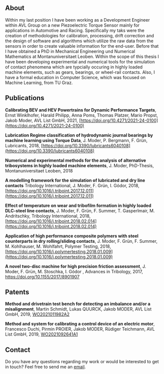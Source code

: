 

## About
Within my last position I have been working as a Development Engineer within AVL Group on a new Piezoelectric Torque Sensor mainly for applications in Automotive and Racing. Specifically my taks were the creation of methodologies for calibration, processing, drift correction and the design of software and algorithms which utilize the raw data from the sensors in order to create valuable information for the end-user.
Before that I have obtained a PhD in Mechanical Engineering und Numerical Mathematics at Montanuniversitaet Leoben. Within the scope of this thesis I have been developing experimental and numerical tools for the simulation of contact phenomena which are typcially occuring in highly loaded machine elements, such as gears, bearings, or wheel-rail contacts. Also, I have a formal education in Computer Science, which was focused on Machine Learning, from TU Graz.

## Publications

**Calibrating BEV and HEV Powertrains for Dynamic Performance Targets**,  Ernst Winklhofer, Harald Philipp, Anna Poms, Thomas Platzer, Mario Propst, Jakob Moder, AVL List GmbH, 2021, [https://doi.org/10.4271/2021-24-0100](https://doi.org/10.4271/2021-24-0100)

**Lubrication Regime classification of hydrodynamic journal bearings by machine learning using Torque Data**, J. Moder, P. Bergmann, F. Grün, Lubricants, 2018, [https://doi.org/10.3390/lubricants6040108](https://doi.org/10.3390/lubricants6040108)

**Numerical and experimental methods for the analysis of alternative tribosystems in highly loaded machine elements**, J. Moder, PhD-Thesis, Montanuniversitaet Leoben, 2018

**A modelling framework for the simulation of lubricated and dry line contacts** Tribology International, J. Moder, F. Grün, I. Gódor, 2018, [https://doi.org/10.1016/j.triboint.2017.12.011](https://doi.org/10.1016/j.triboint.2017.12.011)

**Effect of temperature on wear and tribofilm formation in highly loaded DLC-steel line contacts**, J. Moder, F. Grün, F. Summer, T. Gasperlmair, M. Andritschky, Tribology International, 2018, [https://doi.org/10.1016/j.triboint.2018.02.014](https://doi.org/10.1016/j.triboint.2018.02.014)

**Application of high performance composite polymers with steel counterparts in dry rolling/sliding contacts**, 
J. Moder, F. Grün, F. Summer, M. Kohlhauser, M. Wohlfahrt, Polymer Testing, 2018, [https://doi.org/10.1016/j.polymertesting.2018.01.009](https://doi.org/10.1016/j.polymertesting.2018.01.009)

**A novel two-disc machine for high precision friction assessment**, J. Moder, F. Grün, M. Stoschka, I. Gódor , Advances in Tribology, 2017, [https://doi.org/10.1155/2017/8901907
](https://doi.org/10.1155/2017/8901907)


## Patents

**Method and drivetrain test bench for detecting an imbalance and/or a misalignment**,  Martin Schmidt, Lukas QUURCK, Jakob MODER, AVL List GmbH, 2019, [WO2021011982A2](https://patentimages.storage.googleapis.com/de/df/b3/f7e48e6cd47da6/WO2021011982A2.pdf)

**Method and system for calibrating a control device of an electric motor**, Francesco Duchi, Pirmin PROIER, Jakob MODER, Rüdiger Teichmann, AVL List GmbH, 2019, [WO2021092641A1](https://patentimages.storage.googleapis.com/63/ed/e0/833bb8cba1b8e9/WO2021092641A1.pdf)


## Contact
Do you have any questions regarding my work or would be interested to get in touch?
Feel free to send me an [email](mailto:moder.jakob@gmail.com).
